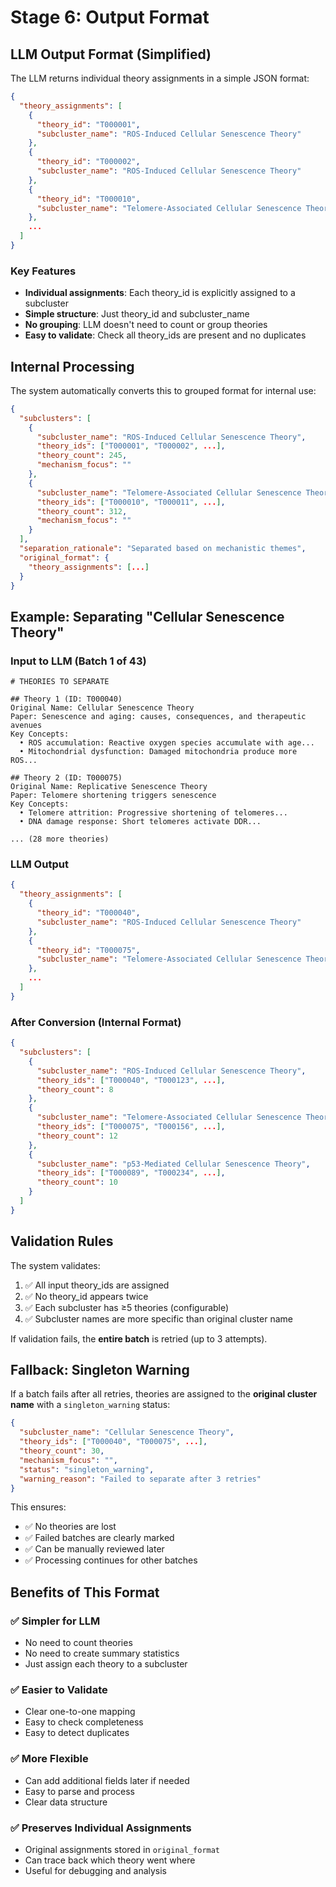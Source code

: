 # Stage 6: Output Format

## LLM Output Format (Simplified)

The LLM returns individual theory assignments in a simple JSON format:

```json
{
  "theory_assignments": [
    {
      "theory_id": "T000001",
      "subcluster_name": "ROS-Induced Cellular Senescence Theory"
    },
    {
      "theory_id": "T000002",
      "subcluster_name": "ROS-Induced Cellular Senescence Theory"
    },
    {
      "theory_id": "T000010",
      "subcluster_name": "Telomere-Associated Cellular Senescence Theory"
    },
    ...
  ]
}
```

### Key Features

- **Individual assignments**: Each theory_id is explicitly assigned to a subcluster
- **Simple structure**: Just theory_id and subcluster_name
- **No grouping**: LLM doesn't need to count or group theories
- **Easy to validate**: Check all theory_ids are present and no duplicates

## Internal Processing

The system automatically converts this to grouped format for internal use:

```json
{
  "subclusters": [
    {
      "subcluster_name": "ROS-Induced Cellular Senescence Theory",
      "theory_ids": ["T000001", "T000002", ...],
      "theory_count": 245,
      "mechanism_focus": ""
    },
    {
      "subcluster_name": "Telomere-Associated Cellular Senescence Theory",
      "theory_ids": ["T000010", "T000011", ...],
      "theory_count": 312,
      "mechanism_focus": ""
    }
  ],
  "separation_rationale": "Separated based on mechanistic themes",
  "original_format": {
    "theory_assignments": [...]
  }
}
```

## Example: Separating "Cellular Senescence Theory"

### Input to LLM (Batch 1 of 43)

```
# THEORIES TO SEPARATE

## Theory 1 (ID: T000040)
Original Name: Cellular Senescence Theory
Paper: Senescence and aging: causes, consequences, and therapeutic avenues
Key Concepts:
  • ROS accumulation: Reactive oxygen species accumulate with age...
  • Mitochondrial dysfunction: Damaged mitochondria produce more ROS...

## Theory 2 (ID: T000075)
Original Name: Replicative Senescence Theory
Paper: Telomere shortening triggers senescence
Key Concepts:
  • Telomere attrition: Progressive shortening of telomeres...
  • DNA damage response: Short telomeres activate DDR...

... (28 more theories)
```

### LLM Output

```json
{
  "theory_assignments": [
    {
      "theory_id": "T000040",
      "subcluster_name": "ROS-Induced Cellular Senescence Theory"
    },
    {
      "theory_id": "T000075",
      "subcluster_name": "Telomere-Associated Cellular Senescence Theory"
    },
    ...
  ]
}
```

### After Conversion (Internal Format)

```json
{
  "subclusters": [
    {
      "subcluster_name": "ROS-Induced Cellular Senescence Theory",
      "theory_ids": ["T000040", "T000123", ...],
      "theory_count": 8
    },
    {
      "subcluster_name": "Telomere-Associated Cellular Senescence Theory",
      "theory_ids": ["T000075", "T000156", ...],
      "theory_count": 12
    },
    {
      "subcluster_name": "p53-Mediated Cellular Senescence Theory",
      "theory_ids": ["T000089", "T000234", ...],
      "theory_count": 10
    }
  ]
}
```

## Validation Rules

The system validates:

1. ✅ All input theory_ids are assigned
2. ✅ No theory_id appears twice
3. ✅ Each subcluster has ≥5 theories (configurable)
4. ✅ Subcluster names are more specific than original cluster name

If validation fails, the **entire batch** is retried (up to 3 attempts).

## Fallback: Singleton Warning

If a batch fails after all retries, theories are assigned to the **original cluster name** with a `singleton_warning` status:

```json
{
  "subcluster_name": "Cellular Senescence Theory",
  "theory_ids": ["T000040", "T000075", ...],
  "theory_count": 30,
  "mechanism_focus": "",
  "status": "singleton_warning",
  "warning_reason": "Failed to separate after 3 retries"
}
```

This ensures:
- ✅ No theories are lost
- ✅ Failed batches are clearly marked
- ✅ Can be manually reviewed later
- ✅ Processing continues for other batches

## Benefits of This Format

### ✅ Simpler for LLM
- No need to count theories
- No need to create summary statistics
- Just assign each theory to a subcluster

### ✅ Easier to Validate
- Clear one-to-one mapping
- Easy to check completeness
- Easy to detect duplicates

### ✅ More Flexible
- Can add additional fields later if needed
- Easy to parse and process
- Clear data structure

### ✅ Preserves Individual Assignments
- Original assignments stored in `original_format`
- Can trace back which theory went where
- Useful for debugging and analysis
